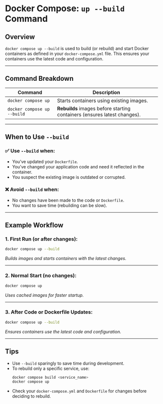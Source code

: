 # Docker Compose: `up --build` Command

## Overview

`docker compose up --build` is used to build (or rebuild) and start Docker containers as defined in your `docker-compose.yml` file. This ensures your containers use the latest code and configuration.

---

## Command Breakdown

| Command                        | Description                                                                 |
|------------------------------- |-----------------------------------------------------------------------------|
| `docker compose up`            | Starts containers using existing images.                                    |
| `docker compose up --build`    | **Rebuilds** images before starting containers (ensures latest changes).    |

---

## When to Use `--build`

### ✅ Use `--build` when:
- You’ve updated your `Dockerfile`.
- You’ve changed your application code and need it reflected in the container.
- You suspect the existing image is outdated or corrupted.

### ❌ Avoid `--build` when:
- No changes have been made to the code or `Dockerfile`.
- You want to save time (rebuilding can be slow).

---

## Example Workflow

### 1. First Run (or after changes):

```bash
docker compose up --build
```
_Builds images and starts containers with the latest changes._

---

### 2. Normal Start (no changes):

```bash
docker compose up
```
_Uses cached images for faster startup._

---

### 3. After Code or Dockerfile Updates:

```bash
docker compose up --build
```
_Ensures containers use the latest code and configuration._

---

## Tips

- Use `--build` sparingly to save time during development.
- To rebuild only a specific service, use:
    ```bash
    docker compose build <service_name>
    docker compose up
    ```
- Check your `docker-compose.yml` and `Dockerfile` for changes before deciding to rebuild.

